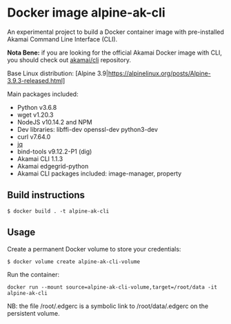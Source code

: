# Docker image alpine-ak-cli

An experimental project to build a Docker container image with pre-installed Akamai Command Line Interface (CLI).

**Nota Bene:** if you are looking for the official Akamai Docker image with CLI, you should check out [akamai/cli](https://github.com/akamai/cli) repository.

Base Linux distribution: [Alpine 3.9|https://alpinelinux.org/posts/Alpine-3.9.3-released.html]

Main packages included:
* Python v3.6.8
* wget v1.20.3
* NodeJS v10.14.2 and NPM
* Dev libraries: libffi-dev openssl-dev python3-dev
* curl v7.64.0
* [jq](https://stedolan.github.io/jq/)
* bind-tools v9.12.2-P1 (dig)
* Akamai CLI 1.1.3
* Akamai edgegrid-python
* Akamai CLI packages included: image-manager, property

## Build instructions

```
$ docker build . -t alpine-ak-cli
```

## Usage 

Create a permanent Docker volume to store your credentials:
```
$ docker volume create alpine-ak-cli-volume
```

Run the container:

```
docker run --mount source=alpine-ak-cli-volume,target=/root/data -it alpine-ak-cli
```

NB: the file /root/.edgerc is a symbolic link to /root/data/.edgerc on the persistent volume.

